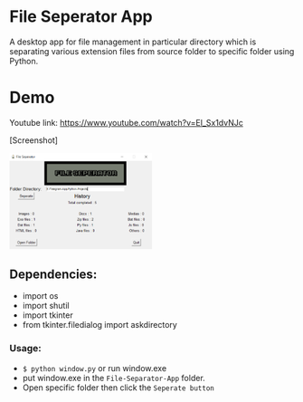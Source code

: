 # File Seperator App
A desktop app for file management in particular directory which is separating various extension files from source folder to specific folder using Python.
# Demo
Youtube link: https://www.youtube.com/watch?v=El_Sx1dvNJc
<p>[Screenshot]</p>
<img src="assets/fileSeparator.png" width="50%" height="50%">

## Dependencies:
  * import os
  * import shutil
  * import tkinter
  * from tkinter.filedialog import askdirectory

### Usage:
  * ```$ python window.py``` or run window.exe 
  * put window.exe in the `File-Separator-App` folder.
  * Open specific folder then click the `Seperate button`
 
